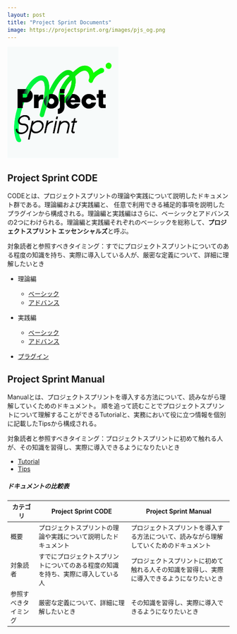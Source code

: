```yaml
---
layout: post
title: "Project Sprint Documents"
image: https://projectsprint.org/images/pjs_og.png
---
```


<img alt="Project Sprint" src="../images/pjs_logo.png" width="50%" />

## Project Sprint CODE

CODEとは、プロジェクトスプリントの理論や実践について説明したドキュメント群である。理論編および実践編と、
任意で利用できる補足的事項を説明したプラグインから構成される。理論編と実践編はさらに、ベーシックとアドバンスの2つにわけられる。理論編と実践編それぞれのベーシックを総称して、**プロジェクトスプリント エッセンシャルズ**と呼ぶ。

対象読者と参照すべきタイミング：すでにプロジェクトスプリントについてのある程度の知識を持ち、実際に導入している人が、厳密な定義について、詳細に理解したいとき

* 理論編
  - [ベーシック](../ja/code/theory/basic.md)
  - [アドバンス](../ja/code/theory/advance.md)

* 実践編
  - [ベーシック](../ja/code/practice/basic.md)
  - [アドバンス](../ja/code/practice/advance.md)

* [プラグイン](../ja/code/plug-in/index.md)

## Project Sprint Manual

Manualとは、プロジェクトスプリントを導入する方法について、読みながら理解していくためのドキュメント。
順を追って読むことでプロジェクトスプリントについて理解することができるTutorialと、実務において役に立つ情報を個別に記載したTipsから構成される。

対象読者と参照すべきタイミング：プロジェクトスプリントに初めて触れる人が、その知識を習得し、実際に導入できるようになりたいとき

* [Tutorial](../ja/manual/tutorial/index.md)
* [Tips](../ja/manual/tips/index.md)

##### ドキュメントの比較表

|カテゴリ|Project Sprint CODE|Project Sprint Manual|
|----|----|----|
|概要|プロジェクトスプリントの理論や実践について説明したドキュメント|プロジェクトスプリントを導入する方法について、読みながら理解していくためのドキュメント|
|対象読者|すでにプロジェクトスプリントについてのある程度の知識を持ち、実際に導入している人|プロジェクトスプリントに初めて触れる人その知識を習得し、実際に導入できるようになりたいとき|
|参照すべきタイミング|厳密な定義について、詳細に理解したいとき|その知識を習得し、実際に導入できるようになりたいとき|
